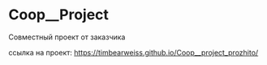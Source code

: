 # Coop__Project
Совместный проект от заказчика

ссылка на проект: https://timbearweiss.github.io/Coop__project_prozhito/
